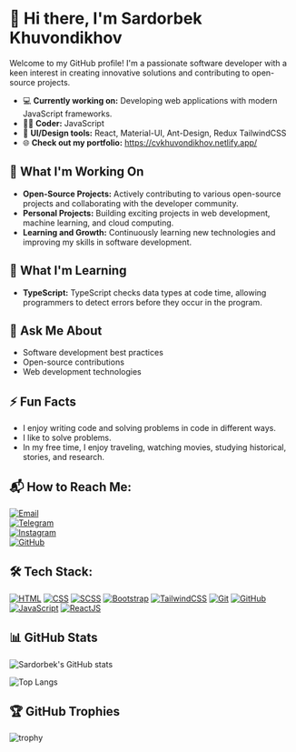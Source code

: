 # 👋 Hi there, I'm Sardorbek Khuvondikhov
Welcome to my GitHub profile! I'm a passionate software developer with a keen interest in creating innovative solutions and contributing to open-source projects.
- 💻 **Currently working on:** Developing web applications with modern JavaScript frameworks.
- 🧑‍💻 **Coder:** JavaScript
- 🌱 **UI/Design tools:** React, Material-UI, Ant-Design, Redux TailwindCSS
- 🌐 **Check out my portfolio:** https://cvkhuvondikhov.netlify.app/

## 🔭 What I'm Working On
- **Open-Source Projects:** Actively contributing to various open-source projects and collaborating with the developer community.
- **Personal Projects:** Building exciting projects in web development, machine learning, and cloud computing.
- **Learning and Growth:** Continuously learning new technologies and improving my skills in software development.

## 🌱 What I'm Learning
- **TypeScript:** TypeScript checks data types at code time, allowing programmers to detect errors before they occur in the program.
  
## 💬 Ask Me About
- Software development best practices
- Open-source contributions
- Web development technologies
  
## ⚡ Fun Facts
- I enjoy writing code and solving problems in code in different ways.
- I like to solve problems.
- In my free time, I enjoy traveling, watching movies, studying historical, stories, and research.

## 📬 How to Reach Me:
[![Email](https://img.shields.io/badge/Email-quvondiqovs06%40gmail.com-blue?logo=gmail&logoColor=white)](mailto:quvondiqovs06@gmail.com)  
[![Telegram](https://img.shields.io/badge/Telegram-@Sardorbek_deve1oper-blue?logo=telegram&logoColor=white)](https://t.me/Sardorbek_deve1oper)  
[![Instagram](https://img.shields.io/badge/Instagram-sardorbek_deve1oper-blue?logo=instagram&logoColor=white)](https://www.instagram.com/sardorbek_deve1oper/profilecard)  
[![GitHub](https://img.shields.io/badge/GitHub-Sardorbek--Kuvondikov-blue?logo=github&logoColor=white)](https://github.com/Sardorbek-Kuvondikov?tab=repositories)

## 🛠️ Tech Stack:
[![HTML](https://img.shields.io/badge/-HTML-E34F26?style=flat-square&logo=html5&logoColor=white)](https://developer.mozilla.org/en-US/docs/Web/HTML) 
[![CSS](https://img.shields.io/badge/-CSS-1572B6?style=flat-square&logo=css3&logoColor=white)](https://developer.mozilla.org/en-US/docs/Web/CSS) 
[![SCSS](https://img.shields.io/badge/-SCSS-CC6699?style=flat-square&logo=sass&logoColor=white)](https://sass-lang.com/)
[![Bootstrap](https://img.shields.io/badge/-Bootstrap-7952B3?style=flat-square&logo=bootstrap&logoColor=white)](https://getbootstrap.com/)
[![TailwindCSS](https://img.shields.io/badge/-TailwindCSS-06B6D4?style=flat-square&logo=tailwindcss&logoColor=white)](https://tailwindcss.com/)
[![Git](https://img.shields.io/badge/-Git-F05032?style=flat-square&logo=git&logoColor=white)](https://git-scm.com/)
[![GitHub](https://img.shields.io/badge/-GitHub-181717?style=flat-square&logo=github&logoColor=white)](https://github.com/)
[![JavaScript](https://img.shields.io/badge/-JavaScript-F7DF1E?style=flat-square&logo=javascript&logoColor=black)](https://developer.mozilla.org/en-US/docs/Web/JavaScript)
[![ReactJS](https://img.shields.io/badge/-ReactJS-61DAFB?style=flat-square&logo=react&logoColor=black)](https://reactjs.org/)

## 📊 GitHub Stats

![Sardorbek's GitHub stats](https://github-readme-stats.vercel.app/api?username=Sardorbek-Kuvondikov&show_icons=true&theme=radical)

![Top Langs](https://github-readme-stats.vercel.app/api/top-langs/?username=Sardorbek-Kuvondikov&layout=compact&theme=radical)

## 🏆 GitHub Trophies

![trophy](https://github-profile-trophy.vercel.app/?username=Sardorbek-Kuvondikov&theme=onedark)
